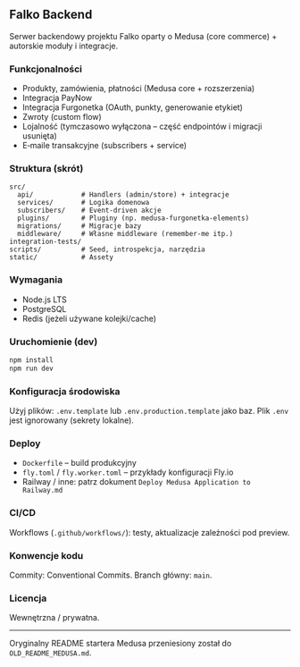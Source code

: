## Falko Backend

Serwer backendowy projektu Falko oparty o Medusa (core commerce) + autorskie moduły i integracje.

### Funkcjonalności
- Produkty, zamówienia, płatności (Medusa core + rozszerzenia)
- Integracja PayNow
- Integracja Furgonetka (OAuth, punkty, generowanie etykiet)
- Zwroty (custom flow)
- Lojalność (tymczasowo wyłączona – część endpointów i migracji usunięta)
- E‑maile transakcyjne (subscribers + service)

### Struktura (skrót)
```
src/
  api/            # Handlers (admin/store) + integracje
  services/       # Logika domenowa
  subscribers/    # Event-driven akcje
  plugins/        # Pluginy (np. medusa-furgonetka-elements)
  migrations/     # Migracje bazy
  middleware/     # Własne middleware (remember-me itp.)
integration-tests/
scripts/          # Seed, introspekcja, narzędzia
static/           # Assety
```

### Wymagania
- Node.js LTS
- PostgreSQL
- Redis (jeżeli używane kolejki/cache)

### Uruchomienie (dev)
```bash
npm install
npm run dev
```

### Konfiguracja środowiska
Użyj plików: `.env.template` lub `.env.production.template` jako baz. Plik `.env` jest ignorowany (sekrety lokalne).

### Deploy
- `Dockerfile` – build produkcyjny
- `fly.toml` / `fly.worker.toml` – przykłady konfiguracji Fly.io
- Railway / inne: patrz dokument `Deploy Medusa Application to Railway.md`

### CI/CD
Workflows (`.github/workflows/`): testy, aktualizacje zależności pod preview.

### Konwencje kodu
Commity: Conventional Commits. Branch główny: `main`.

### Licencja
Wewnętrzna / prywatna.

---
Oryginalny README startera Medusa przeniesiony został do `OLD_README_MEDUSA.md`.
